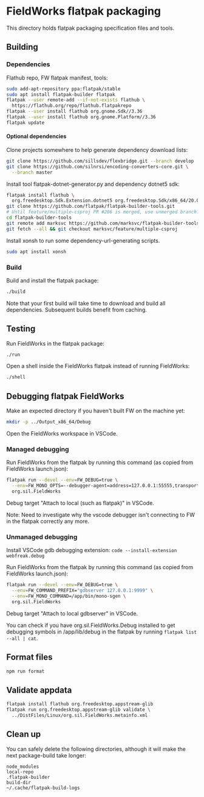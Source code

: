 # FieldWorks flatpak packaging

This directory holds flatpak packaging specification files and tools.

## Building

### Dependencies

Flathub repo, FW flatpak manifest, tools:

```bash
sudo add-apt-repository ppa:flatpak/stable
sudo apt install flatpak-builder flatpak
flatpak --user remote-add --if-not-exists flathub \
  https://flathub.org/repo/flathub.flatpakrepo
flatpak --user install flathub org.gnome.Sdk//3.36
flatpak --user install flathub org.gnome.Platform//3.36
flatpak update
```

#### Optional dependencies

Clone projects somewhere to help generate dependency download lists:
```bash
git clone https://github.com/sillsdev/flexbridge.git --branch develop
git clone https://github.com/silnrsi/encoding-converters-core.git \
  --branch master
```

Install tool flatpak-dotnet-generator.py and dependency dotnet5 sdk:
```bash
flatpak install flathub \
  org.freedesktop.Sdk.Extension.dotnet5 org.freedesktop.Sdk/x86_64/20.08
git clone https://github.com/flatpak/flatpak-builder-tools.git
# Until feature/multiple-csproj PR #206 is merged, use unmerged branch:
cd flatpak-builder-tools
git remote add marksvc https://github.com/marksvc/flatpak-builder-tools.git
git fetch --all && git checkout marksvc/feature/multiple-csproj
```

Install xonsh to run some dependency-url-generating scripts.
```bash
sudo apt install xonsh
```

### Build

Build and install the flatpak package:

```bash
./build
```

Note that your first build will take time to download and build all
dependencies. Subsequent builds benefit from caching.

## Testing

Run FieldWorks in the flatpak package:

```bash
./run
```

Open a shell inside the FieldWorks flatpak instead of running FieldWorks:

```bash
./shell
```

## Debugging flatpak FieldWorks

Make an expected directory if you haven't built FW on the machine yet:
```bash
mkdir -p ../Output_x86_64/Debug
```

Open the FieldWorks workspace in VSCode.

### Managed debugging

Run FieldWorks from the flatpak by running this command (as copied from
FieldWorks launch.json):

```bash
flatpak run --devel --env=FW_DEBUG=true \
  --env=FW_MONO_OPTS=--debugger-agent=address=127.0.0.1:55555,transport=dt_socket,server=y,suspend=n \
  org.sil.FieldWorks
```

Debug target "Attach to local (such as flatpak)" in VSCode.

Note: Need to investigate why the vscode debugger isn't connecting to FW in the
flatpak correctly any more.

### Unmanaged debugging

Install VSCode gdb debugging extension:
`code --install-extension webfreak.debug`

Run FieldWorks from the flatpak by running this command (as copied from
FieldWorks launch.json):

```bash
flatpak run --devel --env=FW_DEBUG=true \
  --env=FW_COMMAND_PREFIX="gdbserver 127.0.0.1:9999" \
  --env=FW_MONO_COMMAND=/app/bin/mono-sgen \
  org.sil.FieldWorks
```

Debug target "Attach to local gdbserver" in VSCode.

You can check if you have org.sil.FieldWorks.Debug installed to get debugging
symbols in /app/lib/debug in the flatpak by running `flatpak list --all | cat`.

## Format files

```bash
npm run format
```

## Validate appdata

```bash
flatpak install flathub org.freedesktop.appstream-glib
flatpak run org.freedesktop.appstream-glib validate \
  ../DistFiles/Linux/org.sil.FieldWorks.metainfo.xml
```

## Clean up

You can safely delete the following directories, although it will make the next
package-build take longer:

```
node_modules
local-repo
.flatpak-builder
build-dir
~/.cache/flatpak-build-logs
```
